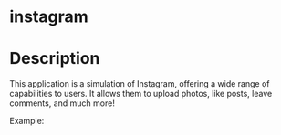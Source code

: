 # instagram

# Description

This application is a simulation of Instagram, offering a wide range of capabilities to users. It allows them to upload photos, like posts, leave comments, and much more!

Example:


